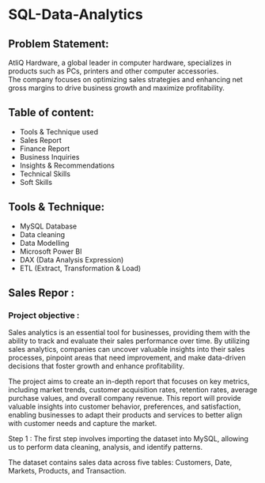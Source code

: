 <h1> SQL-Data-Analytics </h1>
<h2> Problem Statement:</h2>
<p>AtliQ Hardware, a global leader in computer hardware, specializes in products such as PCs, printers and other computer accessories.<br>The company focuses on optimizing sales strategies and enhancing net gross margins to drive business growth and maximize profitability.</p>
<h2>Table of content: </h2>
<ul>
  <li> Tools & Technique used </li>
  <li> Sales Report </li>
  <li> Finance Report </li>
  <li> Business Inquiries </li>
  <li> Insights & Recommendations </li>
  <li> Technical Skills </li>
  <li> Soft Skills </li>
</ul>
<h2>Tools & Technique:</h2>
<ul>
  <li> MySQL Database </li>
  <li> Data cleaning </li>
  <li> Data Modelling </li>
  <li> Microsoft Power BI </li>
  <li> DAX (Data Analysis Expression) </li>
  <li> ETL (Extract, Transformation & Load)</li>
</ul>
<h2>Sales Repor : </h2>
<h3>Project objective : </h3>
<p>Sales analytics is an essential tool for businesses, providing them with the ability to track and evaluate their sales performance over time. By utilizing sales analytics, companies can uncover valuable insights into their sales processes, pinpoint areas that need improvement, and make data-driven decisions that foster growth and enhance profitability.</p>
<p>The project aims to create an in-depth report that focuses on key metrics, including market trends, customer acquisition rates, retention rates, average purchase values, and overall company revenue. This report will provide valuable insights into customer behavior, preferences, and satisfaction, enabling businesses to adapt their products and services to better align with customer needs and capture the market.</p>
<p><b></b>Step 1 : </b> The first step involves importing the dataset into MySQL, allowing us to perform data cleaning, analysis, and identify patterns.</p>
          <p>The dataset contains sales data across five tables: Customers, Date, Markets, Products, and Transaction.</p>

